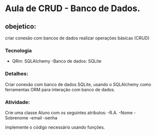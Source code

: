 # Aula de CRUD - Banco de Dados.

## obejetico:
criar conexão com bancos de dados realizar operações básicas (CRUD)

### Tecnologia
- QRm: SQLAlchemy
-Banco de dados: SQLite

### Detalhes:
Criar conexão com banco de dados SQLite, usando o SQLAlchemy como ferramentas ORM para interação com banco de dados.

### Atividade:
Crie uma classe Aluno com os seguintes atributos:
-R.A.
-Nome
-Sobrenome
-email
-senha

implemente o código necessário usando funções.

